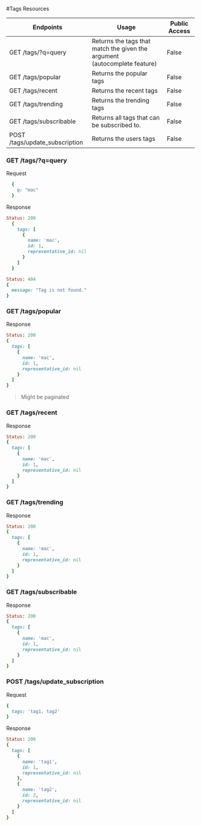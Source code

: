 #Tags Resources

Endpoints |	Usage |	Public Access
--------- | ----- | -------------
GET /tags/?q=query |	Returns the tags that match the given the argument (autocomplete feature) |	False
GET /tags/popular | Returns the popular tags | False
GET /tags/recent | Returns the recent tags | False
GET /tags/trending | Returns the trending tags | False
GET /tags/subscribable | Returns all tags that can be subscribed to. | False
POST /tags/update_subscription | Returns the users tags | False

### GET /tags/?q=query

Request
```ruby
  {
    q: "mac"
  }
```

Response
```ruby
Status: 200
  {
    tags: [
      {
        name: 'mac',
        id: 1,
        representative_id: nil
      }
    ]
  }
```

```ruby
Status: 404
{
  message: "Tag is not found."
}
```


### GET /tags/popular
Response
```ruby
Status: 200
{
  tags: [
    {
      name: 'mac',
      id: 1,
      representative_id: nil
    }
  ]
}
```
> Might be paginated
### GET /tags/recent

Response
```ruby
Status: 200
{
  tags: [
    {
      name: 'mac',
      id: 1,
      representative_id: nil
    }
  ]
}
```

### GET /tags/trending
Response
```ruby
Status: 200
{
  tags: [
    {
      name: 'mac',
      id: 1,
      representative_id: nil
    }
  ]
}
```

### GET /tags/subscribable
Response
```ruby
Status: 200
{
  tags: [
    {
      name: 'mac',
      id: 1,
      representative_id: nil
    }
  ]
}
```

### POST /tags/update_subscription
Request
```ruby
{
  tags: 'tag1, tag2'
}
```

Response
```ruby
Status: 200
{
  tags: [
    {
      name: 'tag1',
      id: 1,
      representative_id: nil
    },
    {
      name: 'tag2',
      id: 2,
      representative_id: nil
    }
  ]
}
```

